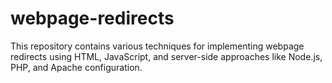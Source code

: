 # webpage-redirects
This repository contains various techniques for implementing webpage redirects using HTML, JavaScript, and server-side approaches like Node.js, PHP, and Apache configuration.
